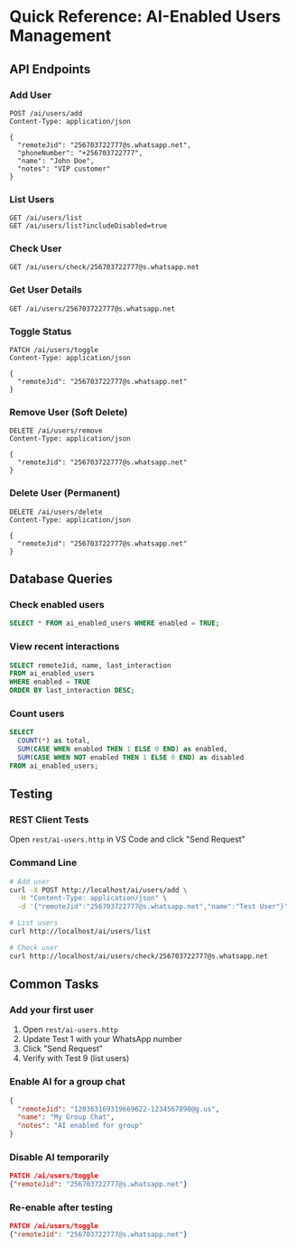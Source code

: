 # Quick Reference: AI-Enabled Users Management

## API Endpoints

### Add User

```http
POST /ai/users/add
Content-Type: application/json

{
  "remoteJid": "256703722777@s.whatsapp.net",
  "phoneNumber": "+256703722777",
  "name": "John Doe",
  "notes": "VIP customer"
}
```

### List Users

```http
GET /ai/users/list
GET /ai/users/list?includeDisabled=true
```

### Check User

```http
GET /ai/users/check/256703722777@s.whatsapp.net
```

### Get User Details

```http
GET /ai/users/256703722777@s.whatsapp.net
```

### Toggle Status

```http
PATCH /ai/users/toggle
Content-Type: application/json

{
  "remoteJid": "256703722777@s.whatsapp.net"
}
```

### Remove User (Soft Delete)

```http
DELETE /ai/users/remove
Content-Type: application/json

{
  "remoteJid": "256703722777@s.whatsapp.net"
}
```

### Delete User (Permanent)

```http
DELETE /ai/users/delete
Content-Type: application/json

{
  "remoteJid": "256703722777@s.whatsapp.net"
}
```

## Database Queries

### Check enabled users

```sql
SELECT * FROM ai_enabled_users WHERE enabled = TRUE;
```

### View recent interactions

```sql
SELECT remoteJid, name, last_interaction
FROM ai_enabled_users
WHERE enabled = TRUE
ORDER BY last_interaction DESC;
```

### Count users

```sql
SELECT
  COUNT(*) as total,
  SUM(CASE WHEN enabled THEN 1 ELSE 0 END) as enabled,
  SUM(CASE WHEN NOT enabled THEN 1 ELSE 0 END) as disabled
FROM ai_enabled_users;
```

## Testing

### REST Client Tests

Open `rest/ai-users.http` in VS Code and click "Send Request"

### Command Line

```bash
# Add user
curl -X POST http://localhost/ai/users/add \
  -H "Content-Type: application/json" \
  -d '{"remoteJid":"256703722777@s.whatsapp.net","name":"Test User"}'

# List users
curl http://localhost/ai/users/list

# Check user
curl http://localhost/ai/users/check/256703722777@s.whatsapp.net
```

## Common Tasks

### Add your first user

1. Open `rest/ai-users.http`
2. Update Test 1 with your WhatsApp number
3. Click "Send Request"
4. Verify with Test 9 (list users)

### Enable AI for a group chat

```json
{
  "remoteJid": "120363169319669622-1234567890@g.us",
  "name": "My Group Chat",
  "notes": "AI enabled for group"
}
```

### Disable AI temporarily

```json
PATCH /ai/users/toggle
{"remoteJid": "256703722777@s.whatsapp.net"}
```

### Re-enable after testing

```json
PATCH /ai/users/toggle
{"remoteJid": "256703722777@s.whatsapp.net"}
```
